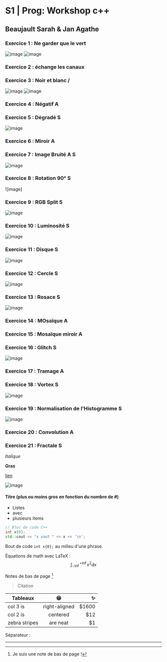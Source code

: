 # S1 | Prog: Workshop c++
## Beaujault Sarah & Jan Agathe

### Exercice 1 : Ne garder que le vert
![image](./images/logo.png) ![image](./output/ex01onlyGreen.png)
### Exercice 2 : échange les canaux

### Exercice 3 : Noir et blanc /
![image](./images/logo.png) ![image](./output/ex03blackAndWhite.png)
### Exercice 4 : Négatif A
### Exercice 5 : Dégradé S
![image](./output/ex05degrader.png)
### Exercice 6 : Miroir A
### Exercice 7 : Image Bruité A S
![image](./output/ex07imageBruit.png)
### Exercice 8 : Rotation 90° S
![image]
### Exercice 9 : RGB Split S
![image](./output/ex09RGBsplit.png)
### Exercice 10 : Luminosité S
![image](./output/ex10luminosite.png)
### Exercice 11 : Disque S
![image](./output/ex11disque.png)
### Exercice 12 : Cercle S
![image](./output/ex12cercle.png)
### Exercice 13 : Rosace S
![image](./output/ex13rosace.png)
### Exercice 14 : MOsaïque A
### Exercice 15 : Mosaïque miroir A
### Exercice 16 : Glitch S
![image](./output/ex16glitch.png)
### Exercice 17 : Tramage A
### Exercice 18 : Vortex S
![image](./output/ex18vortex.png)
### Exercice 19 : Normalisation de l'Histogramme S
![image](./output/ex19normalisationHistogramme.png)
### Exercice 20 : Convolution A
### Exercice 21 : Fractale S

*Italique*

**Gras**

[lien](https://github.com/dsmtE/Learn--cpp_programming)

![image](./output/pouet.png)

#### Titre (plus ou moins gros en fonction du nombre de #)

- Listes
- avec
- plusieurs items

```cpp
// Bloc de code C++
int x{0};
std::cout << "x vaut " << x << '\n';
```

Bout de code `int x{0};` au milieu d'une phrase.

Équations de math avec LaTeX :
$$
\int_{-\inf{}}^{+\inf{}} x^2 dx
$$

Notes de bas de page [^1]

[^1]: Je suis une note de bas de page !

> Citation

| Tableaux      | 😁        | ✨  |
| ------------- |:-------------:| -----:|
| col 3 is      | right-aligned | $1600 |
| col 2 is      | centered      |   $12 |
| zebra stripes | are neat      |    $1 |

Séparateur :

---